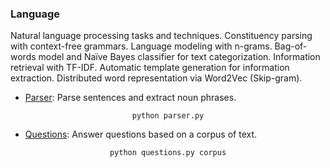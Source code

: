 ### Language

Natural language processing tasks and techniques. Constituency parsing with context-free grammars. Language modeling with n-grams. Bag-of-words model and Naïve Bayes classifier for text categorization. Information retrieval with TF-IDF. Automatic template generation for information extraction. Distributed word representation via Word2Vec (Skip-gram).

- [Parser](parser): Parse sentences and extract noun phrases. 
<p align="center">
<code>python parser.py</code>
</p>

- [Questions](questions): Answer questions based on a corpus of text. 
<p align="center">
<code>python questions.py corpus</code>
</p>
